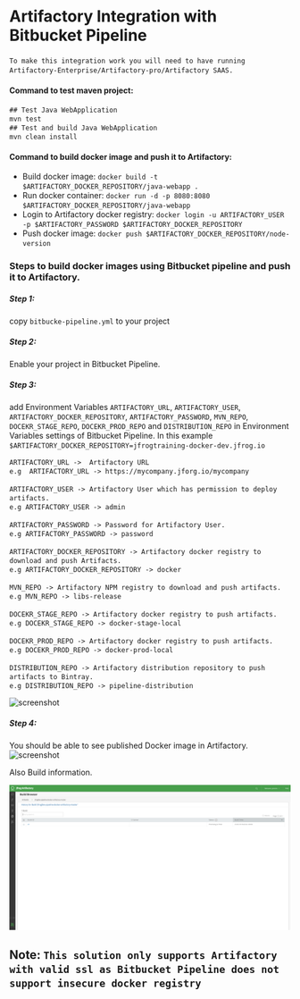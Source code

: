 # Artifactory Integration with Bitbucket Pipeline

`To make this integration work you will need to have running Artifactory-Enterprise/Artifactory-pro/Artifactory SAAS.`

#### Command to test maven project:    
```
## Test Java WebApplication 
mvn test
## Test and build Java WebApplication  
mvn clean install
```

#### Command to build docker image and push it to Artifactory:

*   Build docker image: ```docker build -t $ARTIFACTORY_DOCKER_REPOSITORY/java-webapp .```
*   Run docker container: ```docker run -d -p 8080:8080 $ARTIFACTORY_DOCKER_REPOSITORY/java-webapp```
*   Login to Artifactory docker registry: ```docker login -u ARTIFACTORY_USER -p $ARTIFACTORY_PASSWORD $ARTIFACTORY_DOCKER_REPOSITORY```
*   Push docker image: ```docker push $ARTIFACTORY_DOCKER_REPOSITORY/node-version```

### Steps to build docker images using Bitbucket pipeline and push it to Artifactory.

##### Step 1:

copy `bitbucke-pipeline.yml` to your project

##### Step 2:

Enable your project in Bitbucket Pipeline.

##### Step 3:

add Environment Variables `ARTIFACTORY_URL`, `ARTIFACTORY_USER`, `ARTIFACTORY_DOCKER_REPOSITORY`, `ARTIFACTORY_PASSWORD`, `MVN_REPO`, `DOCEKR_STAGE_REPO`, `DOCEKR_PROD_REPO` and `DISTRIBUTION_REPO` in Environment Variables settings of Bitbucket Pipeline.
In this example `$ARTIFACTORY_DOCKER_REPOSITORY=jfrogtraining-docker-dev.jfrog.io`

```
ARTIFACTORY_URL ->  Artifactory URL 
e.g  ARTIFACTORY_URL -> https://mycompany.jforg.io/mycompany

ARTIFACTORY_USER -> Artifactory User which has permission to deploy artifacts.
e.g ARTIFACTORY_USER -> admin

ARTIFACTORY_PASSWORD -> Password for Artifactory User.
e.g ARTIFACTORY_PASSWORD -> password

ARTIFACTORY_DOCKER_REPOSITORY -> Artifactory docker registry to download and push Artifacts.
e.g ARTIFACTORY_DOCKER_REPOSITORY -> docker 

MVN_REPO -> Artifactory NPM registry to download and push artifacts.
e.g MVN_REPO -> libs-release

DOCEKR_STAGE_REPO -> Artifactory docker registry to push artifacts.
e.g DOCEKR_STAGE_REPO -> docker-stage-local

DOCEKR_PROD_REPO -> Artifactory docker registry to push artifacts.
e.g DOCEKR_PROD_REPO -> docker-prod-local 

DISTRIBUTION_REPO -> Artifactory distribution repository to push artifacts to Bintray.
e.g DISTRIBUTION_REPO -> pipeline-distribution
```

![screenshot](img/Screen_Shot2.png)

##### Step 4:

You should be able to see published Docker image in Artifactory.
![screenshot](img/Screen_Shot3.png)

Also Build information.

![screenshot](img/Screen_Shot4.png)
## Note: `This solution only supports Artifactory with valid ssl as Bitbucket Pipeline does not support insecure docker registry `
